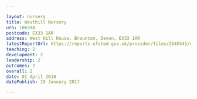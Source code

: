 ```yaml
---

layout: nursery
title: Westhill Nursery
urn: 106394
postcode: EX33 1AR
address: West Hill House, Braunton, Devon, EX33 1AR
latestReportUrl: https://reports.ofsted.gov.uk/provider/files/2645541/urn/106394.pdf
teaching: 2
development: 2
leadership: 2
outcomes: 2
overall: 2
date: 01 April 2018 
datePublish: 19 January 2017

---
```

